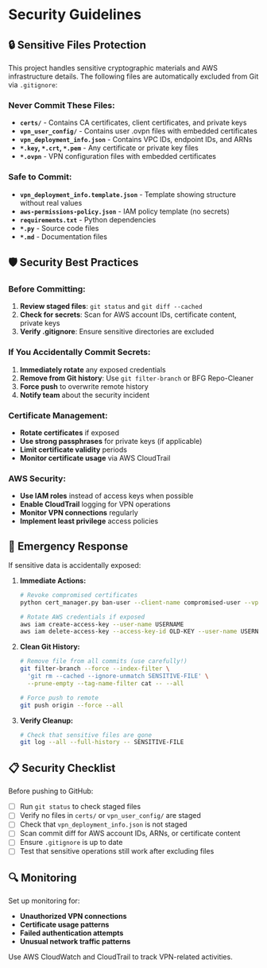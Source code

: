 # Security Guidelines

## 🔒 Sensitive Files Protection

This project handles sensitive cryptographic materials and AWS infrastructure details. The following files are automatically excluded from Git via `.gitignore`:

### Never Commit These Files:
- **`certs/`** - Contains CA certificates, client certificates, and private keys
- **`vpn_user_config/`** - Contains user .ovpn files with embedded certificates  
- **`vpn_deployment_info.json`** - Contains VPC IDs, endpoint IDs, and ARNs
- **`*.key`, `*.crt`, `*.pem`** - Any certificate or private key files
- **`*.ovpn`** - VPN configuration files with embedded certificates

### Safe to Commit:
- **`vpn_deployment_info.template.json`** - Template showing structure without real values
- **`aws-permissions-policy.json`** - IAM policy template (no secrets)
- **`requirements.txt`** - Python dependencies
- **`*.py`** - Source code files
- **`*.md`** - Documentation files

## 🛡️ Security Best Practices

### Before Committing:
1. **Review staged files**: `git status` and `git diff --cached`
2. **Check for secrets**: Scan for AWS account IDs, certificate content, private keys
3. **Verify .gitignore**: Ensure sensitive directories are excluded

### If You Accidentally Commit Secrets:
1. **Immediately rotate** any exposed credentials
2. **Remove from Git history**: Use `git filter-branch` or BFG Repo-Cleaner
3. **Force push** to overwrite remote history
4. **Notify team** about the security incident

### Certificate Management:
- **Rotate certificates** if exposed
- **Use strong passphrases** for private keys (if applicable)
- **Limit certificate validity** periods
- **Monitor certificate usage** via AWS CloudTrail

### AWS Security:
- **Use IAM roles** instead of access keys when possible
- **Enable CloudTrail** logging for VPN operations
- **Monitor VPN connections** regularly
- **Implement least privilege** access policies

## 🚨 Emergency Response

If sensitive data is accidentally exposed:

1. **Immediate Actions:**
   ```bash
   # Revoke compromised certificates
   python cert_manager.py ban-user --client-name compromised-user --vpn-endpoint ENDPOINT-ID
   
   # Rotate AWS credentials if exposed
   aws iam create-access-key --user-name USERNAME
   aws iam delete-access-key --access-key-id OLD-KEY --user-name USERNAME
   ```

2. **Clean Git History:**
   ```bash
   # Remove file from all commits (use carefully!)
   git filter-branch --force --index-filter \
     'git rm --cached --ignore-unmatch SENSITIVE-FILE' \
     --prune-empty --tag-name-filter cat -- --all
   
   # Force push to remote
   git push origin --force --all
   ```

3. **Verify Cleanup:**
   ```bash
   # Check that sensitive files are gone
   git log --all --full-history -- SENSITIVE-FILE
   ```

## 📋 Security Checklist

Before pushing to GitHub:

- [ ] Run `git status` to check staged files
- [ ] Verify no files in `certs/` or `vpn_user_config/` are staged
- [ ] Check that `vpn_deployment_info.json` is not staged
- [ ] Scan commit diff for AWS account IDs, ARNs, or certificate content
- [ ] Ensure `.gitignore` is up to date
- [ ] Test that sensitive operations still work after excluding files

## 🔍 Monitoring

Set up monitoring for:
- **Unauthorized VPN connections**
- **Certificate usage patterns**
- **Failed authentication attempts**
- **Unusual network traffic patterns**

Use AWS CloudWatch and CloudTrail to track VPN-related activities.